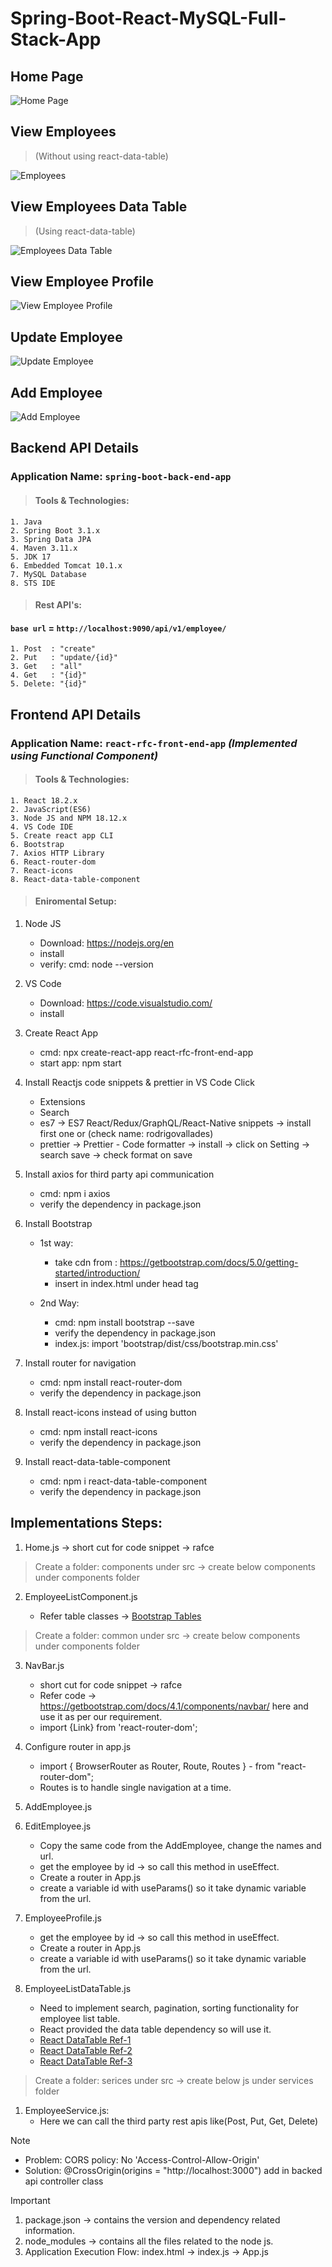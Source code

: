 # Spring-Boot-React-MySQL-Full-Stack-App

## Home Page

![Home Page](/assets/Home.jpeg)

## View Employees

> (Without using react-data-table)

![Employees](/assets/Employees.jpeg)

## View Employees Data Table

> (Using react-data-table)

![Employees Data Table](/assets/Employees_DT.jpeg)

## View Employee Profile

![View Employee Profile](/assets/Employee_Profile.jpeg)

## Update Employee

![Update Employee](/assets/Update.jpeg)

## Add Employee

![Add Employee](/assets/Add.jpeg)

## Backend API Details

### Application Name: `spring-boot-back-end-app`

> #### Tools & Technologies:

```
1. Java
2. Spring Boot 3.1.x
3. Spring Data JPA
4. Maven 3.11.x
5. JDK 17
6. Embedded Tomcat 10.1.x
7. MySQL Database
8. STS IDE
```

> #### Rest API's:

#### `base url` = `http://localhost:9090/api/v1/employee/`

```
1. Post  : "create"
2. Put   : "update/{id}"
3. Get   : "all"
4. Get   : "{id}"
5. Delete: "{id}"
```

## Frontend API Details

### Application Name: `react-rfc-front-end-app` _(Implemented using Functional Component)_

> #### Tools & Technologies:

```
1. React 18.2.x
2. JavaScript(ES6)
3. Node JS and NPM 18.12.x
4. VS Code IDE
5. Create react app CLI
6. Bootstrap
7. Axios HTTP Library
6. React-router-dom
7. React-icons
8. React-data-table-component
```

> #### Eniromental Setup:

1. Node JS

   - Download: https://nodejs.org/en
   - install
   - verify: cmd: node --version

2. VS Code

   - Download: https://code.visualstudio.com/
   - install

3. Create React App

   - cmd: npx create-react-app react-rfc-front-end-app
   - start app: npm start

4. Install Reactjs code snippets & prettier in VS Code Click

   - Extensions
   - Search
   - es7 -> ES7 React/Redux/GraphQL/React-Native snippets -> install first one or (check name: rodrigovallades)
   - prettier -> Prettier - Code formatter -> install -> click on Setting -> search save -> check format on save

5. Install axios for third party api communication

   - cmd: npm i axios
   - verify the dependency in package.json

6. Install Bootstrap

   - 1st way:

     - take cdn from : https://getbootstrap.com/docs/5.0/getting-started/introduction/
     - insert in index.html under head tag

   - 2nd Way:
     - cmd: npm install bootstrap --save
     - verify the dependency in package.json
     - index.js: import 'bootstrap/dist/css/bootstrap.min.css'

7. Install router for navigation

   - cmd: npm install react-router-dom
   - verify the dependency in package.json

8. Install react-icons instead of using button

   - cmd: npm install react-icons
   - verify the dependency in package.json

9. Install react-data-table-component
   - cmd: npm i react-data-table-component
   - verify the dependency in package.json

## Implementations Steps:

1. Home.js -> short cut for code snippet -> rafce

> Create a folder: components under src -> create below components under components folder

2. EmployeeListComponent.js

   - Refer table classes -> [Bootstrap Tables](https://getbootstrap.com/docs/4.1/content/tables/)

> Create a folder: common under src -> create below components under components folder

3. NavBar.js

   - short cut for code snippet -> rafce
   - Refer code -> https://getbootstrap.com/docs/4.1/components/navbar/ here and use it as per our requirement.
   - import {Link} from 'react-router-dom';

4. Configure router in app.js

   - import { BrowserRouter as Router, Route, Routes } - from "react-router-dom";
   - Routes is to handle single navigation at a time.

5. AddEmployee.js

6. EditEmployee.js

   - Copy the same code from the AddEmployee, change the names and url.
   - get the employee by id -> so call this method in useEffect.
   - Create a router in App.js
   - create a variable id with useParams() so it take dynamic variable from the url.

7. EmployeeProfile.js
   - get the employee by id -> so call this method in useEffect.
   - Create a router in App.js
   - create a variable id with useParams() so it take dynamic variable from the url.
8. EmployeeListDataTable.js
   - Need to implement search, pagination, sorting functionality for employee list table.
   - React provided the data table dependency so will use it.
   - [React DataTable Ref-1](https://www.npmjs.com/package/react-data-table-component)
   - [React DataTable Ref-2](https://www.youtube.com/watch?v=1dDK_N909Xo&list=PLKY8itN_9uQ1UIJk-ymhOx4oiFCwwW7cn&index=1)
   - [React DataTable Ref-3](https://youtu.be/aveI4Mj11tc?si=99EtEf3lIsA3kDag)

> Create a folder: serices under src -> create below js under services folder

1. EmployeeService.js:
   - Here we can call the third party rest apis like(Post, Put, Get, Delete)

> [!NOTE]
>
> - Problem: CORS policy: No 'Access-Control-Allow-Origin'
> - Solution: @CrossOrigin(origins = "http://localhost:3000") add in backed api controller class

> [!IMPORTANT]
>
> 1. package.json -> contains the version and dependency related information.
> 2. node_modules -> contains all the files related to the node js.
> 3. Application Execution Flow: index.html -> index.js -> App.js
